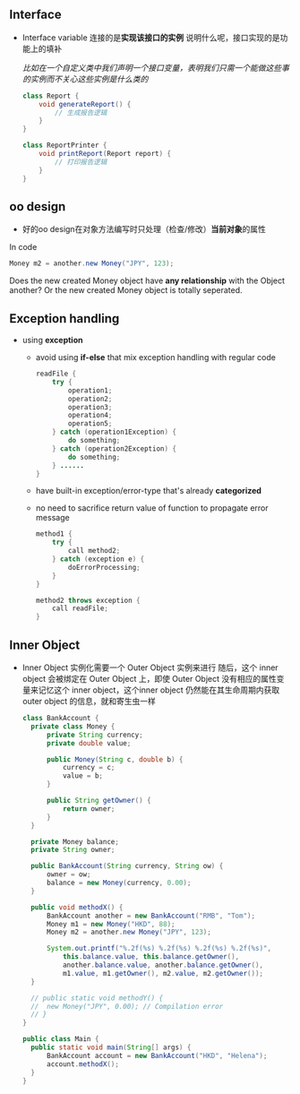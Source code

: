 ## Interface

- Interface variable 连接的是**实现该接口的实例**
  说明什么呢，接口实现的是功能上的填补

  *比如在一个自定义类中我们声明一个接口变量，表明我们只需一个能做这些事的实例而不关心这些实例是什么类的*

  ```java
  class Report {
      void generateReport() {
          // 生成报告逻辑
      }
  }
  
  class ReportPrinter {
      void printReport(Report report) {
          // 打印报告逻辑
      }
  }
  ```

  

## oo design

- 好的oo design在对象方法编写时只处理（检查/修改）**当前对象**的属性

In code

```java
Money m2 = another.new Money("JPY", 123);
```

Does the new created Money object have **any relationship** with the Object another? Or the new created Money object is totally seperated.

## Exception handling

- using **exception** 

  + avoid using **if-else** that mix exception handling with regular code
    ```java
    readFile {
        try {
            operation1;
            operation2;
            operation3;
            operation4;
            operation5;
        } catch (operation1Exception) {
            do something;
        } catch (operation2Exception) {
            do something;
        } ......
    }
    ```

    

  + have built-in exception/error-type that's already **categorized**

  + no need to sacrifice return value of function to propagate error message
    ```java
    method1 {
    	try {
    		call method2;
    	} catch (exception e) {
            doErrorProcessing;
        }
    }
    
    method2 throws exception {
        call readFile;
    }
    ```

    

## Inner Object

- Inner Object 实例化需要一个 Outer Object 实例来进行
  随后，这个 inner object 会被绑定在 Outer Object 上，即使 Outer Object 没有相应的属性变量来记忆这个 inner object，这个inner object 仍然能在其生命周期内获取 outer object 的信息，就和寄生虫一样

  ```java
  class BankAccount {
  	private class Money {
  		private String currency;
  		private double value;
  
  		public Money(String c, double b) {
  			currency = c;
  			value = b;
  		}
  
  		public String getOwner() {
  			return owner;
  		}
  	}
  
  	private Money balance;
  	private String owner;
  
  	public BankAccount(String currency, String ow) {
  		owner = ow;
  		balance = new Money(currency, 0.00);
  	}
  
  	public void methodX() {
  		BankAccount another = new BankAccount("RMB", "Tom");
  		Money m1 = new Money("HKD", 88);
  		Money m2 = another.new Money("JPY", 123);
  
  		System.out.printf("%.2f(%s) %.2f(%s) %.2f(%s) %.2f(%s)", 
  			this.balance.value, this.balance.getOwner(),
  			another.balance.value, another.balance.getOwner(), 
  			m1.value, m1.getOwner(), m2.value, m2.getOwner());
  	}
  
  	// public static void methodY() {
  	// 	new Money("JPY", 0.00); // Compilation error
  	// }
  }
  
  public class Main {
  	public static void main(String[] args) {
  		BankAccount account = new BankAccount("HKD", "Helena");
  		account.methodX();
  	}
  }
  ```

  

